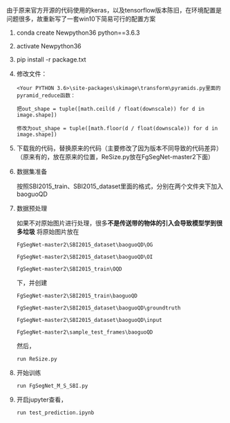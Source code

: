 由于原来官方开源的代码使用的keras，以及tensorflow版本陈旧，在环境配置是问题很多，故重新写了一套win10下简易可行的配置方案
1.  conda create Newpython36 python==3.6.3
2.  activate Newpython36
3.  pip install -r package.txt
4.  修改文件：
   
        <Your PYTHON 3.6>\site-packages\skimage\transform\pyramids.py里面的pyramid_reduce函数：
   
        把out_shape = tuple([math.ceil(d / float(downscale)) for d in image.shape])
            
        修改为out_shape = tuple([math.floor(d / float(downscale)) for d in image.shape])
5.  下载我的代码，替换原来的代码（主要修改了因为版本不同导致的代码差异）（原来有的，放在原来的位置，ReSize.py放在FgSegNet-master2下面）
6.  数据集准备

    按照SBI2015_train、SBI2015_dataset里面的格式，分别在两个文件夹下加入baoguoQD
7.  数据预处理
    
    如果不对原始图片进行处理，很多**不是传送带的物体的引入会导致模型学到很多垃圾**
    将原始图片放在
    
        FgSegNet-master2\SBI2015_dataset\baoguoQD\OG
    
        FgSegNet-master2\SBI2015_dataset\baoguoQD\OI
    
        FgSegNet-master2\SBI2015_train\OQD
    
    下，并创建
    
        FgSegNet-master2\SBI2015_train\baoguoQD
     
        FgSegNet-master2\SBI2015_dataset\baoguoQD\groundtruth
    
        FgSegNet-master2\SBI2015_dataset\baoguoQD\input
    
        FgSegNet-master2\sample_test_frames\baoguoQD
    
    然后， 
        
        run ReSize.py
    
    
 8.  开始训练
        
         run FgSegNet_M_S_SBI.py
  
 9.  开启jupyter查看，
 
       
         run test_prediction.ipynb
    
    
    
    
    
